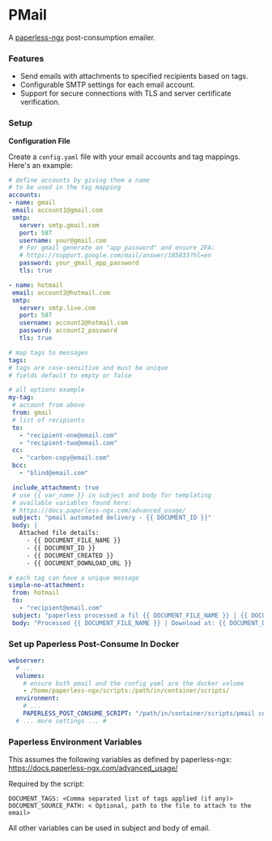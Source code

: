 # PMail
A [paperless-ngx](https://docs.paperless-ngx.com/post-consumption) post-consumption emailer.

### Features

- Send emails with attachments to specified recipients based on tags.
- Configurable SMTP settings for each email account.
- Support for secure connections with TLS and server certificate verification.

### Setup

**Configuration File**

   Create a `config.yaml` file with your email accounts and tag mappings. Here's an example:

   ```yaml
# define accounts by giving them a name
# to be used in the tag mapping
accounts:
  - name: gmail
    email: account1@gmail.com
    smtp:
      server: smtp.gmail.com
      port: 587
      username: your@gmail.com
      # For gmail generate an "app password" and ensure 2FA:
      # https://support.google.com/mail/answer/185833?hl=en
      password: your_gmail_app_password
      tls: true

  - name: hotmail
    email: account2@hotmail.com
    smtp:
      server: smtp.live.com
      port: 587
      username: account2@hotmail.com
      password: account2_password
      tls: true

# map tags to messages
tags:
  # tags are case-sensitive and must be unique
  # fields default to empty or false

  # all options example
  my-tag:
    # account from above
    from: gmail
    # list of recipients
    to:
      - "recipient-one@email.com"
      - "recipient-two@email.com"
    cc:
      - "carbon-copy@email.com"
    bcc:
      - "blind@email.com"

    include_attachment: true
    # use {{ var_name }} in subject and body for templating
    # available variables found here:
    # https://docs.paperless-ngx.com/advanced_usage/
    subject: "pmail automated delivery - {{ DOCUMENT_ID }}"
    body: |
      Attached file details:
        - {{ DOCUMENT_FILE_NAME }}
        - {{ DOCUMENT_ID }}
        - {{ DOCUMENT_CREATED }} 
        - {{ DOCUMENT_DOWNLOAD_URL }}

  # each tag can have a unique message
  simple-no-attachment:
    from: hotmail
    to:
      - "recipient@email.com"
    subject: "paperless processed a fil {{ DOCUMENT_FILE_NAME }} | {{ DOCUMENT_CREATED }}"
    body: "Processed {{ DOCUMENT_FILE_NAME }} | Download at: {{ DOCUMENT_DOWNLOAD_URL }}"
```

### Set up Paperless Post-Consume In Docker
```yaml
webserver:
  # ...
  volumes:
    # ensure both pmail and the config yaml are the docker volume
    - /home/paperless-ngx/scripts:/path/in/container/scripts/
  environment:
    # ...
    PAPERLESS_POST_CONSUME_SCRIPT: "/path/in/container/scripts/pmail config.yaml"
  # ... more settings ... #
```

### Paperless Environment Variables

This assumes the following variables as defined by paperless-ngx:  
https://docs.paperless-ngx.com/advanced_usage/

Required by the script:
```shell
DOCUMENT_TAGS: <Comma separated list of tags applied (if any)>
DOCUMENT_SOURCE_PATH: < Optional, path to the file to attach to the email>
```

All other variables can be used in subject and body of email.
